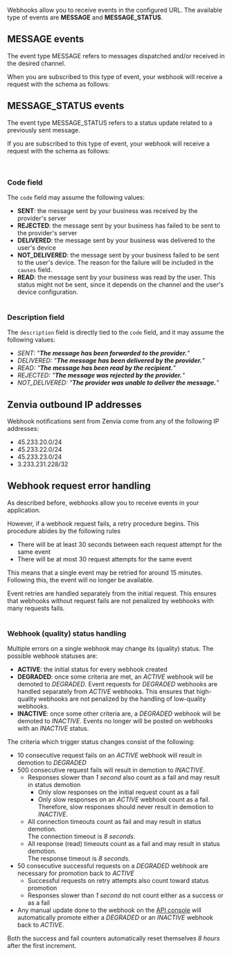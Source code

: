 Webhooks allow you to receive events in the configured URL. The available type of events are **MESSAGE** and **MESSAGE_STATUS**.

## MESSAGE events

The event type MESSAGE refers to messages dispatched and/or received in the desired channel.

When you are subscribed to this type of event, your webhook will receive a request with the schema as follows:

<SchemaDefinition schemaRef="#/components/schemas/events.message-event" />

## MESSAGE_STATUS events

The event type MESSAGE_STATUS refers to a status update related to a previously sent message.

If you are subscribed to this type of event, your webhook will receive a request with the schema as follows:

<SchemaDefinition schemaRef="#/components/schemas/events.message-status-event" />
<br>

### Code field
The <code>code</code> field may assume the following values:
* **SENT**: the message sent by your business was received by the provider's server
* **REJECTED**: the message sent by your business has failed to be sent to the provider's server
* **DELIVERED**: the message sent by your business was delivered to the user's device
* **NOT_DELIVERED**: the message sent by your business failed to be sent to the user's device. The reason for the failure will be included in the <code>causes</code> field.
* **READ**: the message sent by your business was read by the user. This status might not be sent, since it depends on the channel and the user's device configuration.
<br><br>

### Description field
The <code>description</code> field is directly tied to the <code>code</code> field, and it may assume the following values:
* *SENT: "**The message has been forwarded to the provider.**"*
* *DELIVERED: "**The message has been delivered by the provider.**"*
* *READ: "**The message has been read by the recipient.**"*
* *REJECTED: "**The message was rejected by the provider.**"*
* *NOT_DELIVERED: "**The provider was unable to deliver the message.**"*


## Zenvia outbound IP addresses

Webhook notifications sent from Zenvia come from any of the following IP addresses:

* 45.233.20.0/24
* 45.233.22.0/24
* 45.233.23.0/24
* 3.233.231.228/32

## Webhook request error handling
As described before, webhooks allow you to receive events in your application.

However, if a webhook request fails, a retry procedure begins. This procedure abides by the following rules
* There will be at least 30 seconds between each request attempt for the same event
* There will be at most 30 request attempts for the same event

This means that a single event may be retried for around 15 minutes. Following this, the event will no longer be available.

Event retries are handled separately from the initial request. This ensures that webhooks without request fails are not penalized by webhooks with many requests fails.
<br/><br/>

### Webhook (quality) status handling
Multiple errors on a single webhook may change its (quality) status. The possible webhook statuses are:
* **ACTIVE**: the initial status for every webhook created
* **DEGRADED**: once some criteria are met, an *ACTIVE* webhook will be demoted to *DEGRADED*.
Event requests for *DEGRADED* webhooks are handled separately from *ACTIVE* webhooks.
This ensures that high-quality webhooks are not penalized by the handling of low-quality webhooks.
* **INACTIVE**: once some other criteria are, a *DEGRADED* webhook will be demoted to *INACTIVE*.
Events no longer will be posted on webhooks with an *INACTIVE* status.

The criteria which trigger status changes consist of the following:
* 10 consecutive request fails on an *ACTIVE* webhook will result in demotion to *DEGRADED*
* 500 consecutive request fails will result in demotion to *INACTIVE*.
  * Responses slower than *1 second* also count as a fail and may result in status demotion
    * Only slow responses on the initial request count as a fail
    * Only slow responses on an *ACTIVE* webhook count as a fail.
     <br>Therefore, slow responses should never result in demotion to *INACTIVE*.
  * All connection timeouts count as fail and may result in status demotion.
    <br>The connection timeout is *8 seconds*.
  * All response (read) timeouts count as a fail and may result in status demotion.
    <br>The response timeout is *8 seconds*.
* 50 consecutive successful requests on a *DEGRADED* webhook are necessary for promotion back to *ACTIVE*
  * Successful requests on retry attempts also count toward status promotion
  * Responses slower than *1 second* do not count either as a success or as a fail
* Any manual update done to the webhook on the [API console](https://app.zenvia.com/home/api) will automatically
promote either a *DEGRADED* or an *INACTIVE* webhook back to *ACTIVE*.

Both the success and fail counters automatically reset themselves *8 hours* after the first increment.
